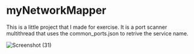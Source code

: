 # myNetworkMapper

This is a little project that I made for exercise.
It is a port scanner multithread that uses the common_ports.json to retrive the service name.

![Screenshot (31)](https://github.com/Ricc4rdo0107/myNetworkMapper/assets/63201347/e793193c-81c1-4ff5-888b-d2647b320b42)
